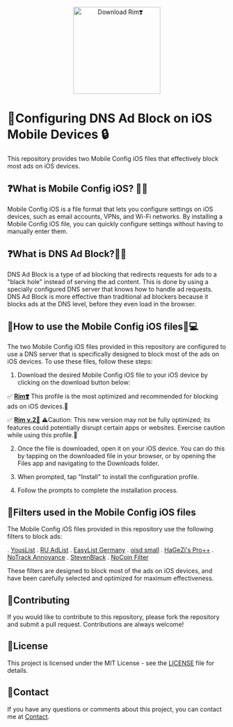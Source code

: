 <br>
<div align="center">
  <a href="https://github.com/abbassmd/Adblockdns/raw/main/Rim❣️.mobileconfig">
    <img src="https://img.shields.io/badge/Rim❣️-Download-brightgreen" alt="Download Rim❣️" style="max-width:100%; width: 200px;">
  </a>
</div>


# 📱Configuring DNS Ad Block on iOS Mobile Devices 🔒

This repository provides two Mobile Config iOS files that effectively block most ads on iOS devices.

## ❓What is Mobile Config iOS? 📱🔧

Mobile Config iOS is a file format that lets you configure settings on iOS devices, such as email accounts, VPNs, and Wi-Fi networks. By installing a Mobile Config iOS file, you can quickly configure settings without having to manually enter them.

## ❓What is DNS Ad Block?🚫📰

DNS Ad Block is a type of ad blocking that redirects requests for ads to a "black hole" instead of serving the ad content. This is done by using a specially configured DNS server that knows how to handle ad requests. DNS Ad Block is more effective than traditional ad blockers because it blocks ads at the DNS level, before they even load in the browser.

## 🔧How to use the Mobile Config iOS files📲💻

The two Mobile Config iOS files provided in this repository are configured to use a DNS server that is specifically designed to block most of the ads on iOS devices. To use these files, follow these steps:

1. Download the desired Mobile Config iOS file to your iOS device by clicking on the download button below:

  
✅ **[Rim❣️](https://github.com/abbassmd/Adblockdns/raw/main/Rim❣️.mobileconfig)** This profile is the most optimized and recommended for blocking ads on iOS devices.🚀


✅ **[Rim v.2🌹](https://github.com/abbassmd/Adblockdns/raw/main/Rim0.2🌹.mobileconfig)** ⚠️Caution: This new version may not be fully optimized; its features could potentially disrupt certain apps or websites. Exercise caution while using this profile.🚫

2. Once the file is downloaded, open it on your iOS device. You can do this by tapping on the downloaded file in your browser, or by opening the Files app and navigating to the Downloads folder.

3. When prompted, tap "Install" to install the configuration profile.

4. Follow the prompts to complete the installation process.

## 🚫Filters used in the Mobile Config iOS files

The Mobile Config iOS files provided in this repository use the following filters to block ads:

. [YousList](https://raw.githubusercontent.com/yous/YousList/master/hosts.txt)
. [RU AdList](https://easylist-downloads.adblockplus.org/ruadlist.txt)
. [EasyList Germany](https://easylist-downloads.adblockplus.org/easylistgermany.txt)
. [oisd small](https://raw.githubusercontent.com/sjhgvr/oisd/main/domainswild_small.txt)
. [HaGeZi's Pro++](https://raw.githubusercontent.com/hagezi/dns-blocklists/main/wildcard/pro.plus.txt)
. [NoTrack Annoyance](https://gitlab.com/quidsup/notrack-annoyance-blocklist/-/raw/master/annoyance.list)
. [StevenBlack](https://raw.githubusercontent.com/StevenBlack/hosts/master/data/add.Risk/hosts)
. [NoCoin Filter](https://raw.githubusercontent.com/hoshsadiq/adblock-nocoin-list/master/hosts.txt)


These filters are designed to block most of the ads on iOS devices, and have been carefully selected and optimized for maximum effectiveness.


## 🤝Contributing

If you would like to contribute to this repository, please fork the repository and submit a pull request. Contributions are always welcome!

## 📝License

This project is licensed under the MIT License - see the [LICENSE](https://github.com/abbassmd/Adblockdns/edit/main/README.md) file for details.

## 📧Contact

If you have any questions or comments about this project, you can contact me at [Contact](mailto:abbassmd@proton.me).
